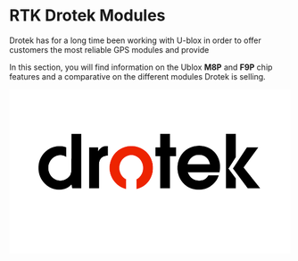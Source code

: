 # RTK Drotek Modules

Drotek has for a long time been working with U-blox in order to offer customers the most reliable GPS modules and provide

In this section, you will find information on the Ublox **M8P** and **F9P** chip features and a comparative on the different modules Drotek is selling.

![](../.gitbook/assets/drotek-logo_withouttagline_black-1.png)

